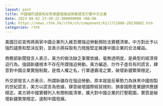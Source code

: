 ```yaml
---
layout: post
title: 中國強烈譴責和反對美國借強迫勞動謊言打壓中方企業
date: 2023-08-02 23:49:22.000000000 +08:00
link: https://news.rthk.hk/rthk/ch/component/k2/1711806-20230802.htm
categories: rthk
---
```


美國日前宣佈將兩家中國企業列入維吾爾強迫勞動預防法實體清單。中方對此予以強烈譴責和堅決反對，並表示將採取有力措施堅定維護中國企業的合法權益。

商務部新聞發言人表示，美方的做法缺乏事實依據，毫無透明度，是典型的經濟脅迫行為，強調新疆根本不存在所謂強迫勞動。美方編造、炒作子虛烏有的謊言，肆意對中國企業實施制裁，是借人權之名，行單邊霸凌之實，破壞新疆繁榮穩定。

外交部發言人亦表示，所謂新疆存在強迫勞動，原本就是反華勢力為抹黑中國炮製的世紀謊言，美方以謊言為依據，肆意破壞國際經貿規則、損害國際產業鏈供應鏈穩定。美方將中國實體列入有關制裁清單，擴大對中國企業的打壓範圍，實質是破壞新疆繁榮穩定，遏制中國發展。
